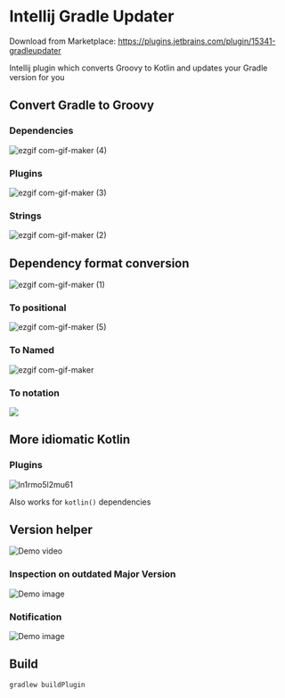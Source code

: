 # Intellij Gradle Updater
Download from Marketplace: https://plugins.jetbrains.com/plugin/15341-gradleupdater

<!-- Plugin description -->
Intellij plugin which converts Groovy to Kotlin and updates your Gradle version for you
<!-- Plugin description end -->

## Convert Gradle to Groovy

### Dependencies

![ezgif com-gif-maker (4)](https://user-images.githubusercontent.com/16060205/122114008-1798d000-ce23-11eb-9f4d-0c6f1efc9bfc.gif)
### Plugins

![ezgif com-gif-maker (3)](https://user-images.githubusercontent.com/16060205/122113944-05b72d00-ce23-11eb-8a80-cf333f9950f0.gif)
### Strings

![ezgif com-gif-maker (2)](https://user-images.githubusercontent.com/16060205/122113897-f801a780-ce22-11eb-8682-08848a67e4d6.gif)

## Dependency format conversion
![ezgif com-gif-maker (1)](https://user-images.githubusercontent.com/16060205/122113816-e0c2ba00-ce22-11eb-97ca-d56743b447d3.gif)

### To positional

![ezgif com-gif-maker (5)](https://user-images.githubusercontent.com/16060205/122114091-2e3f2700-ce23-11eb-95c4-2d040340ebb6.gif)


### To Named
![ezgif com-gif-maker](https://user-images.githubusercontent.com/16060205/122113732-c7217280-ce22-11eb-8d39-310008a15c79.gif)

### To notation

![](https://user-images.githubusercontent.com/16060205/122113602-9d684b80-ce22-11eb-8576-89bb64ffa36e.gif)

## More idiomatic Kotlin

### Plugins

![ln1rmo5l2mu61](https://user-images.githubusercontent.com/16060205/122113505-7c9ff600-ce22-11eb-9886-7b1bc3390dad.gif)



Also works for `kotlin()` dependencies

## Version helper

![Demo video](https://rice.by.devs-from.asia/OmpLEv9eaY.gif)

### Inspection on outdated Major Version

![Demo image](https://rice.by.devs-from.asia/java_hlUXq7AQdm.png)

### Notification

![Demo image](https://rice.by.devs-from.asia/java_LQjwjOJIP8.png)

## Build

```
gradlew buildPlugin
```
